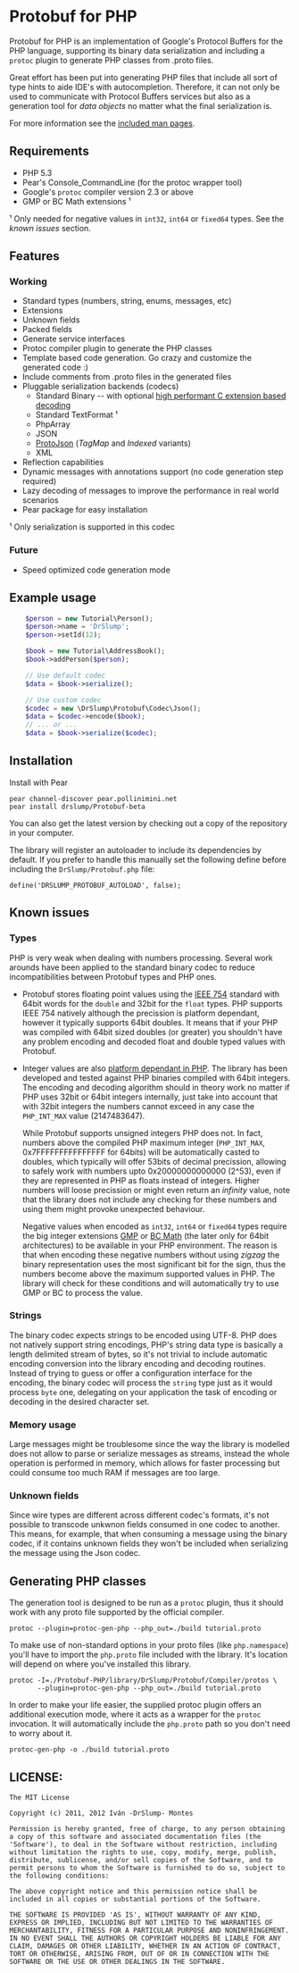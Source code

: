 Protobuf for PHP
================

Protobuf for PHP is an implementation of Google's Protocol Buffers for the PHP
language, supporting its binary data serialization and including a `protoc` 
plugin to generate PHP classes from .proto files.

Great effort has been put into generating PHP files that include all sort of type
hints to aide IDE's with autocompletion. Therefore, it can not only be used to
communicate with Protocol Buffers services but also as a generation tool for 
_data objects_ no matter what the final serialization is.

For more information see the [included man pages](http://drslump.github.com/Protobuf-PHP/).


## Requirements

  - PHP 5.3  
  - Pear's Console_CommandLine (for the protoc wrapper tool)
  - Google's `protoc` compiler version 2.3 or above
  - GMP or BC Math extensions ¹

  ¹ Only needed for negative values in `int32`, `int64` or `fixed64` types. See
    the _known issues_ section.


## Features

### Working

  - Standard types (numbers, string, enums, messages, etc)
  - Extensions
  - Unknown fields
  - Packed fields
  - Generate service interfaces
  - Protoc compiler plugin to generate the PHP classes
  - Template based code generation. Go crazy and customize the generated code :)
  - Include comments from .proto files in the generated files
  - Pluggable serialization backends (codecs)
    - Standard Binary -- with optional [high performant C extension based decoding](ext/)
    - Standard TextFormat ¹
    - PhpArray
    - JSON
    - [ProtoJson](https://github.com/drslump/ProtoJson) (_TagMap_ and _Indexed_ variants)
    - XML
  - Reflection capabilities
  - Dynamic messages with annotations support (no code generation step required)
  - Lazy decoding of messages to improve the performance in real world scenarios
  - Pear package for easy installation

¹ Only serialization is supported in this codec

### Future

  - Speed optimized code generation mode


## Example usage

```php
    $person = new Tutorial\Person();
    $person->name = 'DrSlump';
    $person->setId(12);

    $book = new Tutorial\AddressBook();
    $book->addPerson($person);

    // Use default codec
    $data = $book->serialize();

    // Use custom codec
    $codec = new \DrSlump\Protobuf\Codec\Json();
    $data = $codec->encode($book);
    // ... or ...
    $data = $book->serialize($codec);
```

## Installation

Install with Pear

    pear channel-discover pear.pollinimini.net
    pear install drslump/Protobuf-beta

You can also get the latest version by checking out a copy of the
repository in your computer.

The library will register an autoloader to include its dependencies by default. If 
you prefer to handle this manually set the following define before including the 
`DrSlump/Protobuf.php` file:

    define('DRSLUMP_PROTOBUF_AUTOLOAD', false);


## Known issues

### Types

PHP is very weak when dealing with numbers processing. Several work arounds have been applied
to the standard binary codec to reduce incompatibilities between Protobuf types and PHP ones.

  - Protobuf stores floating point values using the [IEEE 754](http://en.wikipedia.org/wiki/IEEE_754) standard
    with 64bit words for the `double` and 32bit for the `float` types. PHP supports IEEE 754 natively although
    the precission is platform dependant, however it typically supports 64bit doubles. It means that
    if your PHP was compiled with 64bit sized doubles (or greater) you shouldn't have any problem encoding
    and decoded float and double typed values with Protobuf.

  - Integer values are also [platform dependant in PHP](http://www.php.net/manual/en/language.types.integer.php).
    The library has been developed and tested against PHP binaries compiled with 64bit integers. The encoding and
    decoding algorithm should in theory work no matter if PHP uses 32bit or 64bit integers internally, just take
    into account that with 32bit integers the numbers cannot exceed in any case the `PHP_INT_MAX` value (2147483647).

    While Protobuf supports unsigned integers PHP does not. In fact, numbers above the compiled PHP maximum
    integer (`PHP_INT_MAX`, 0x7FFFFFFFFFFFFFFF for 64bits) will be automatically casted to doubles, which
    typically will offer 53bits of decimal precission, allowing to safely work with numbers upto
    0x20000000000000 (2^53), even if they are represented in PHP as floats instead of integers. Higher numbers
    will loose precission or might even return an _infinity_ value, note that the library does not include
    any checking for these numbers and using them might provoke unexpected behaviour.

    Negative values when encoded as `int32`, `int64` or `fixed64` types require the big integer extensions
    [GMP](http://www.php.net/gmp) or [BC Math](http://www.php.net/bc) (the later only for 64bit architectures)
    to be available in your PHP environment. The reason is that when encoding these negative numbers without
    using _zigzag_ the binary representation uses the most significant bit for the sign, thus the numbers become
    above the maximum supported values in PHP. The library will check for these conditions and will automatically
    try to use GMP or BC to process the value.


### Strings

The binary codec expects strings to be encoded using UTF-8. PHP does not natively support string encodings,
PHP's string data type is basically a length delimited stream of bytes, so it's not trivial to include
automatic encoding conversion into the library encoding and decoding routines. Instead of trying to guess
or offer a configuration interface for the encoding, the binary codec will process the `string` type just as
it would process `byte` one, delegating on your application the task of encoding or decoding in the desired
character set.

### Memory usage

Large messages might be troublesome since the way the library is modelled does not allow to parse or
serialize messages as streams, instead the whole operation is performed in memory, which allows for 
faster processing but could consume too much RAM if messages are too large.

### Unknown fields

Since wire types are different across different codec's formats, it's not possible to transcode 
unkwnon fields consumed in one codec to another. This means, for example, that when consuming a 
message using the binary codec, if it contains unknown fields they won't be included when 
serializing the message using the Json codec.


## Generating PHP classes

The generation tool is designed to be run as a `protoc` plugin, thus it should
work with any proto file supported by the official compiler.

    protoc --plugin=protoc-gen-php --php_out=./build tutorial.proto

To make use of non-standard options in your proto files (like `php.namespace`) you'll
have to import the `php.proto` file included with the library. It's location will 
depend on where you've installed this library.

    protoc -I=./Protobuf-PHP/library/DrSlump/Protobuf/Compiler/protos \
           --plugin=protoc-gen-php --php_out=./build tutorial.proto

In order to make your life easier, the supplied protoc plugin offers an additional
execution mode, where it acts as a wrapper for the `protoc` invocation. It will
automatically include the `php.proto` path so you don't need to worry about it.

    protoc-gen-php -o ./build tutorial.proto


## LICENSE:

    The MIT License

    Copyright (c) 2011, 2012 Iván -DrSlump- Montes

    Permission is hereby granted, free of charge, to any person obtaining
    a copy of this software and associated documentation files (the
    'Software'), to deal in the Software without restriction, including
    without limitation the rights to use, copy, modify, merge, publish,
    distribute, sublicense, and/or sell copies of the Software, and to
    permit persons to whom the Software is furnished to do so, subject to
    the following conditions:

    The above copyright notice and this permission notice shall be
    included in all copies or substantial portions of the Software.

    THE SOFTWARE IS PROVIDED 'AS IS', WITHOUT WARRANTY OF ANY KIND,
    EXPRESS OR IMPLIED, INCLUDING BUT NOT LIMITED TO THE WARRANTIES OF
    MERCHANTABILITY, FITNESS FOR A PARTICULAR PURPOSE AND NONINFRINGEMENT.
    IN NO EVENT SHALL THE AUTHORS OR COPYRIGHT HOLDERS BE LIABLE FOR ANY
    CLAIM, DAMAGES OR OTHER LIABILITY, WHETHER IN AN ACTION OF CONTRACT,
    TORT OR OTHERWISE, ARISING FROM, OUT OF OR IN CONNECTION WITH THE
    SOFTWARE OR THE USE OR OTHER DEALINGS IN THE SOFTWARE.


